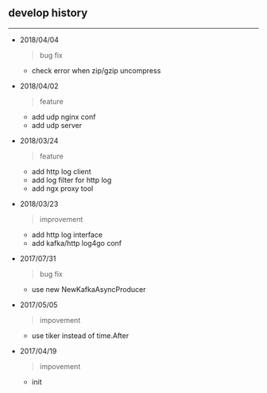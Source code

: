 ## develop history ##
---

- 2018/04/04
    > bug fix
    * check error when zip/gzip uncompress
    
- 2018/04/02
    > feature
    * add udp nginx conf
    * add udp server

- 2018/03/24
    > feature
    * add http log client
    * add log filter for http log
    * add ngx proxy tool

- 2018/03/23
    > improvement
    * add http log interface
    * add kafka/http log4go conf

- 2017/07/31
    > bug fix
    * use new NewKafkaAsyncProducer

- 2017/05/05
    > impovement
	* use tiker instead of time.After

- 2017/04/19
    > impovement
	* init

